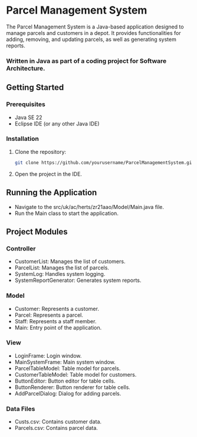 # Parcel Management System

The Parcel Management System is a Java-based application designed to manage parcels and customers in a depot. It provides functionalities for adding, removing, and updating parcels, as well as generating system reports.

### Written in Java as part of a coding project for Software Architecture.

## Getting Started

### Prerequisites

- Java SE 22
- Eclipse IDE (or any other Java IDE)

### Installation

1. Clone the repository:
   ```sh
   git clone https://github.com/yourusername/ParcelManagementSystem.git
2. Open the project in the IDE.

## Running the Application
- Navigate to the src/uk/ac/herts/zr21aao/Model/Main.java file.
- Run the Main class to start the application.

## Project Modules
### Controller
- CustomerList: Manages the list of customers.
- ParcelList: Manages the list of parcels.
- SystemLog: Handles system logging.
- SystemReportGenerator: Generates system reports.
### Model
- Customer: Represents a customer.
- Parcel: Represents a parcel.
- Staff: Represents a staff member.
- Main: Entry point of the application.
### View
- LoginFrame: Login window.
- MainSystemFrame: Main system window.
- ParcelTableModel: Table model for parcels.
- CustomerTableModel: Table model for customers.
- ButtonEditor: Button editor for table cells.
- ButtonRenderer: Button renderer for table cells.
- AddParcelDialog: Dialog for adding parcels.

### Data Files
- Custs.csv: Contains customer data.
- Parcels.csv: Contains parcel data.


